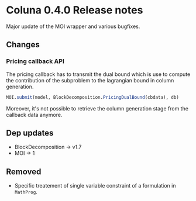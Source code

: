 # Coluna 0.4.0 Release notes

Major update of the MOI wrapper and various bugfixes.
## Changes

### Pricing callback API

The pricing callback has to transmit the dual bound which is use to compute the contribution of the subproblem to the lagrangian bound in column generation.

```julia
MOI.submit(model, BlockDecomposition.PricingDualBound(cbdata), db)
```

Moreover, it's not possible to retrieve the column generation stage from the callback data anymore.


## Dep updates

- BlockDecomposition -> v1.7
- MOI -> 1


## Removed

- Specific treatement of single variable constraint of a formulation in `MathProg`.